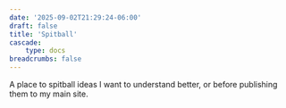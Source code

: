 ```yaml
---
date: '2025-09-02T21:29:24-06:00'
draft: false
title: 'Spitball'
cascade:
    type: docs
breadcrumbs: false
---
```


A place to spitball ideas I want to understand better, or before publishing them to my main site.

<!--more-->

